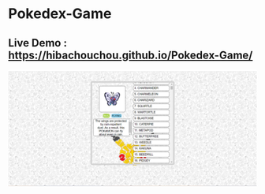 # Pokedex-Game
## Live Demo : https://hibachouchou.github.io/Pokedex-Game/
![Pokedex Game](game.png)
